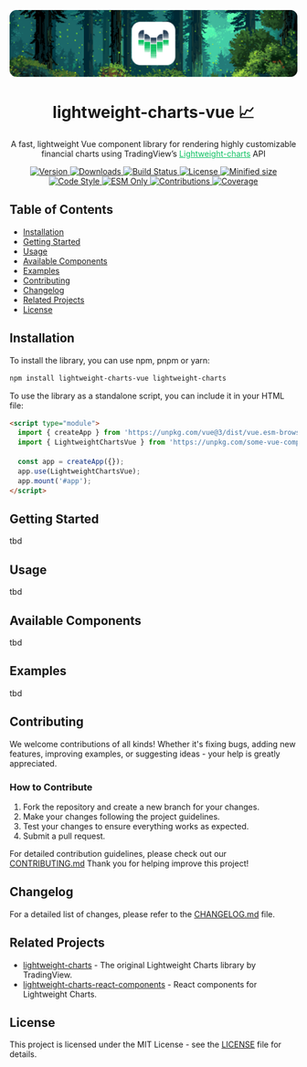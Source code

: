 <img
  alt=""
  src="https://raw.githubusercontent.com/ukorvl/design/master/lightweight-charts-vue/cover.png"
  loading="lazy"
/>

<div align="center">
  <h1>lightweight-charts-vue &#x1F4C8;</h1>
  <p>
  A fast, lightweight Vue component library for rendering highly customizable financial charts using TradingView’s <a style="color: #0CC161" href="https://github.com/tradingview/lightweight-charts" target="_blank">Lightweight-charts</a> API
  </p>
</div>

<p align="center">
  <a href="https://www.npmjs.com/package/lightweight-charts-vue">
    <picture>
      <source media="(prefers-color-scheme: dark)" srcset="https://img.shields.io/npm/v/lightweight-charts-vue?colorA=1e2f23&colorB=1e2f23&style=flat">
      <img src="https://img.shields.io/npm/v/lightweight-charts-vue?colorA=42b883&colorB=42b883&style=flat" alt="Version">
    </picture>
  </a>

  <a href="https://www.npmjs.com/package/lightweight-charts-vue">
    <picture>
      <source media="(prefers-color-scheme: dark)" srcset="https://img.shields.io/npm/dm/lightweight-charts-vue?colorA=1e2f23&colorB=1e2f23&style=flat">
      <img src="https://img.shields.io/npm/dm/lightweight-charts-vue?colorA=42b883&colorB=42b883&style=flat" alt="Downloads">
    </picture>
  </a>

  <a href="https://github.com/ukorvl/lightweight-charts-vue/actions/workflows/build.yaml">
    <picture>
      <source media="(prefers-color-scheme: dark)" srcset="https://img.shields.io/github/actions/workflow/status/ukorvl/lightweight-charts-vue/build.yaml?branch=main&colorA=1e2f23&colorB=1e2f23&style=flat">
      <img src="https://img.shields.io/github/actions/workflow/status/ukorvl/lightweight-charts-vue/build.yaml?branch=main&colorA=42b883&colorB=42b883&style=flat" alt="Build Status">
    </picture>
  </a>

  <a href="https://github.com/ukorvl/lightweight-charts-vue/blob/main/LICENSE">
    <picture>
      <source media="(prefers-color-scheme: dark)" srcset="https://img.shields.io/npm/l/lightweight-charts-vue?colorA=1e2f23&colorB=1e2f23&style=flat">
      <img src="https://img.shields.io/npm/l/lightweight-charts-vue?colorA=42b883&colorB=42b883&style=flat" alt="License">
    </picture>
  </a>

  <a href="https://bundlephobia.com/package/lightweight-charts-vue">
    <picture>
      <source media="(prefers-color-scheme: dark)" srcset="https://img.shields.io/bundlephobia/minzip/lightweight-charts-vue?colorA=1e2f23&colorB=1e2f23&style=flat">
      <img src="https://img.shields.io/bundlephobia/minzip/lightweight-charts-vue?colorA=42b883&colorB=42b883&style=flat" alt="Minified size">
    </picture>
  </a>

  <a href="https://github.com/ukorvl/lightweight-charts-vue">
    <picture>
      <source media="(prefers-color-scheme: dark)" srcset="https://img.shields.io/badge/code%20style-eslint-1e2f23?style=flat">
      <img src="https://img.shields.io/badge/code%20style-eslint-42b883?style=flat" alt="Code Style">
    </picture>
  </a>

  <a href="https://github.com/ukorvl/lightweight-charts-vue">
    <picture>
      <source media="(prefers-color-scheme: dark)" srcset="https://img.shields.io/badge/module-ESM--only-1e2f23?style=flat">
      <img src="https://img.shields.io/badge/module-ESM--only-42b883?style=flat" alt="ESM Only">
    </picture>
  </a>

  <a href="https://github.com/ukorvl/lightweight-charts-vue">
    <picture>
      <source media="(prefers-color-scheme: dark)" srcset="https://img.shields.io/badge/contributions-welcome-1e2f23?style=flat">
      <img src="https://img.shields.io/badge/contributions-welcome-42b883?style=flat" alt="Contributions">
    </picture>
  </a>

  <a href="https://coveralls.io/github/ukorvl/lightweight-charts-vue">
    <picture>
      <source
        media="(prefers-color-scheme: dark)"
        srcset="https://img.shields.io/coveralls/github/ukorvl/lightweight-charts-vue?colorA=1e2f23&colorB=1e2f23&style=flat"
      >
      <img
        src="https://img.shields.io/coveralls/github/ukorvl/lightweight-charts-vue?colorA=42b883&colorB=42b883&style=flat"
        alt="Coverage"
      >
    </picture>
  </a>
</p>

## Table of Contents

- [Installation](#installation)
- [Getting Started](#getting-started)
- [Usage](#usage)
- [Available Components](#available-components)
- [Examples](#examples)
- [Contributing](#contributing)
- [Changelog](#changelog)
- [Related Projects](#related-projects)
- [License](#license)

## Installation
To install the library, you can use npm, pnpm or yarn:

```bash
npm install lightweight-charts-vue lightweight-charts
```

To use the library as a standalone script, you can include it in your HTML file:

```html
<script type="module">
  import { createApp } from 'https://unpkg.com/vue@3/dist/vue.esm-browser.js';
  import { LightweightChartsVue } from 'https://unpkg.com/some-vue-component-lib/dist/index.esm.js';

  const app = createApp({});
  app.use(LightweightChartsVue);
  app.mount('#app');
</script>
```

## Getting Started
tbd

## Usage
tbd

## Available Components
tbd

## Examples
tbd

## Contributing

We welcome contributions of all kinds! Whether it's fixing bugs, adding new features, improving examples, or suggesting ideas - your help is greatly appreciated.

### How to Contribute

1. Fork the repository and create a new branch for your changes.
2. Make your changes following the project guidelines.
3. Test your changes to ensure everything works as expected.
4. Submit a pull request.

For detailed contribution guidelines, please check out our [CONTRIBUTING.md](https://github.com/ukorvl/lightweight-charts-vue/blob/main/CONTRIBUTING.md)
Thank you for helping improve this project!

## Changelog

For a detailed list of changes, please refer to the [CHANGELOG.md](https://github.com/ukorvl/lightweight-charts-vue/blob/main/lib/CHANGELOG.md) file.

## Related Projects

- [lightweight-charts](https://github.com/tradingview/lightweight-charts) - The original Lightweight Charts library by TradingView.
- [lightweight-charts-react-components](https://github.com/ukorvl/lightweight-charts-react-components) - React components for Lightweight Charts.

## License

This project is licensed under the MIT License - see the [LICENSE](https://github.com/ukorvl/lightweight-charts-vue/blob/main/lib/LICENSE) file for details.
